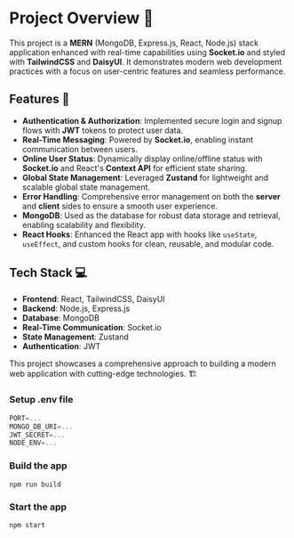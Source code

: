 
# Project Overview 🚀  

This project is a **MERN** (MongoDB, Express.js, React, Node.js) stack application enhanced with real-time capabilities using **Socket.io** and styled with **TailwindCSS** and **DaisyUI**. It demonstrates modern web development practices with a focus on user-centric features and seamless performance.  

## Features 🌟  
- **Authentication & Authorization**: Implemented secure login and signup flows with **JWT** tokens to protect user data.  
- **Real-Time Messaging**: Powered by **Socket.io**, enabling instant communication between users.  
- **Online User Status**: Dynamically display online/offline status with **Socket.io** and React's **Context API** for efficient state sharing.  
- **Global State Management**: Leveraged **Zustand** for lightweight and scalable global state management.  
- **Error Handling**: Comprehensive error management on both the **server** and **client** sides to ensure a smooth user experience.  
- **MongoDB**: Used as the database for robust data storage and retrieval, enabling scalability and flexibility.  
- **React Hooks**: Enhanced the React app with hooks like `useState`, `useEffect`, and custom hooks for clean, reusable, and modular code.  

## Tech Stack 💻  
- **Frontend**: React, TailwindCSS, DaisyUI  
- **Backend**: Node.js, Express.js  
- **Database**: MongoDB  
- **Real-Time Communication**: Socket.io  
- **State Management**: Zustand  
- **Authentication**: JWT  

This project showcases a comprehensive approach to building a modern web application with cutting-edge technologies. 🏗️

### Setup .env file

```js
PORT=...
MONGO_DB_URI=...
JWT_SECRET=...
NODE_ENV=...
```

### Build the app

```shell
npm run build
```

### Start the app

```shell
npm start
```
